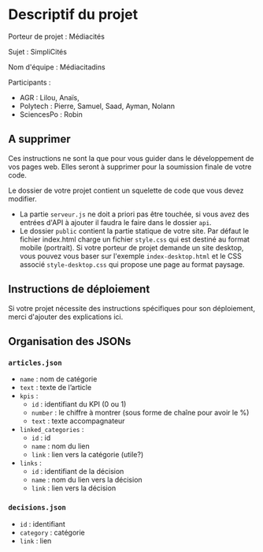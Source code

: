 # Descriptif du projet

Porteur de projet : Médiacités

Sujet : SimpliCités

Nom d'équipe : Médiacitadins

Participants :

- AGR : Lilou, Anaïs, 
- Polytech :  Pierre, Samuel, Saad, Ayman, Nolann
- SciencesPo : Robin



## A supprimer

Ces instructions ne sont la que pour vous guider dans le développement de vos pages web. Elles seront à supprimer pour la soumission finale de votre code.

Le dossier de votre projet contient un squelette de code que vous devez modifier. 

- La partie `serveur.js`  ne doit a priori pas être touchée, si vous avez des entrées d'API à ajouter il faudra le faire dans le dossier `api`.
- Le dossier `public`  contient la partie statique de votre site. Par défaut le fichier index.html charge un fichier `style.css` qui est destiné au format mobile (portrait). Si votre porteur de projet demande un site desktop, vous pouvez vous baser sur l'exemple `index-desktop.html` et le CSS associé `style-desktop.css` qui propose une page au format paysage.



## Instructions de déploiement

Si votre projet nécessite des instructions spécifiques pour son déploiement, merci d'ajouter des explications ici.


## Organisation des JSONs
### `articles.json`
* `name` : nom de catégorie
* `text` : texte de l’article 
* `kpis` : 
    * `id` : identifiant du KPI (0 ou 1)
    * `number` : le chiffre à montrer (sous forme de chaîne pour avoir le %)
    * `text` : texte accompagnateur
* `linked_categories` : 
    * `id` : id
    * `name` : nom du lien
    * `link` : lien vers la catégorie (utile?)
* `links` :
    * `id` : identifiant de la décision
    * `name` : nom du lien vers la décision
    * `link` : lien vers la décision
### `decisions.json`
* `id` : identifiant
* `category` : catégorie
* `link` : lien